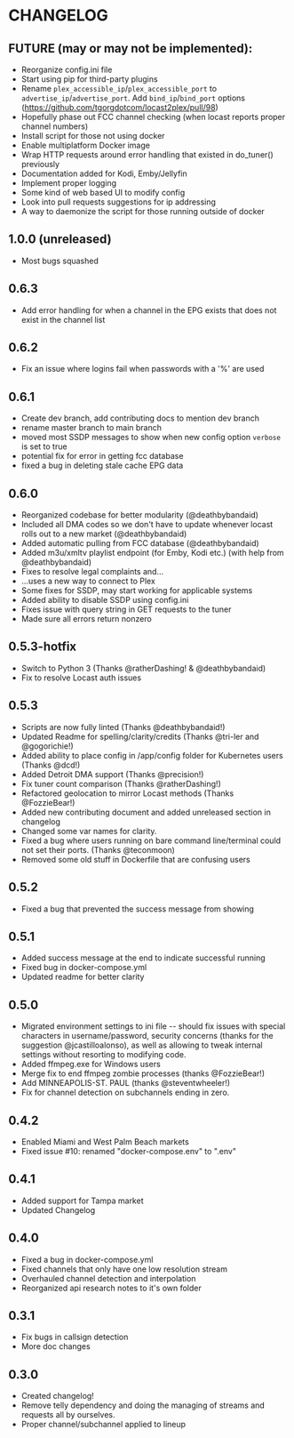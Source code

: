 # CHANGELOG

## FUTURE (may or may not be implemented):
 - Reorganize config.ini file
 - Start using pip for third-party plugins
 - Rename `plex_accessible_ip`/`plex_accessible_port` to `advertise_ip`/`advertise_port`. Add `bind_ip`/`bind_port` options (https://github.com/tgorgdotcom/locast2plex/pull/98)
 - Hopefully phase out FCC channel checking (when locast reports proper channel numbers)
 - Install script for those not using docker
 - Enable multiplatform Docker image
 - Wrap HTTP requests around error handling that existed in do_tuner() previously
 - Documentation added for Kodi, Emby/Jellyfin
 - Implement proper logging
 - Some kind of web based UI to modify config
 - Look into pull requests suggestions for ip addressing
 - A way to daemonize the script for those running outside of docker

## 1.0.0 (unreleased)
 - Most bugs squashed

## 0.6.3
 - Add error handling for when a channel in the EPG exists that does not exist in the channel list

## 0.6.2
 - Fix an issue where logins fail when passwords with a '%' are used

## 0.6.1
 - Create dev branch, add contributing docs to mention dev branch
 - rename master branch to main branch
 - moved most SSDP messages to show when new config option `verbose` is set to true
 - potential fix for error in getting fcc database
 - fixed a bug in deleting stale cache EPG data

## 0.6.0
 - Reorganized codebase for better modularity (@deathbybandaid)
 - Included all DMA codes so we don't have to update whenever locast rolls out to a new market (@deathbybandaid)
 - Added automatic pulling from FCC database (@deathbybandaid)
 - Added m3u/xmltv playlist endpoint (for Emby, Kodi etc.) (with help from @deathbybandaid)
 - Fixes to resolve legal complaints and...
 - ...uses a new way to connect to Plex
 - Some fixes for SSDP, may start working for applicable systems
 - Added ability to disable SSDP using config.ini
 - Fixes issue with query string in GET requests to the tuner
 - Made sure all errors return nonzero

## 0.5.3-hotfix
 - Switch to Python 3 (Thanks @ratherDashing! & @deathbybandaid)
 - Fix to resolve Locast auth issues

## 0.5.3
 - Scripts are now fully linted (Thanks @deathbybandaid!)
 - Updated Readme for spelling/clarity/credits (Thanks @tri-ler and @gogorichie!)
 - Added ability to place config in /app/config folder for Kubernetes users (Thanks @dcd!)
 - Added Detroit DMA support (Thanks @precision!)
 - Fix tuner count comparison (Thanks @ratherDashing!)
 - Refactored geolocation to mirror Locast methods (Thanks @FozzieBear!)
 - Added new contributing document and added unreleased section in changelog
 - Changed some var names for clarity.  
 - Fixed a bug where users running on bare command line/terminal could not set their ports. (Thanks @teconmoon)
 - Removed some old stuff in Dockerfile that are confusing users

## 0.5.2
 - Fixed a bug that prevented the success message from showing

## 0.5.1
 - Added success message at the end to indicate successful running
 - Fixed bug in docker-compose.yml
 - Updated readme for better clarity

## 0.5.0
 - Migrated environment settings to ini file -- should fix issues with special 
   characters in username/password, security concerns (thanks for the suggestion 
   @jcastilloalonso), as well as allowing to tweak internal settings without 
   resorting to modifying code.
 - Added ffmpeg.exe for Windows users
 - Merge fix to end ffmpeg zombie processes (thanks @FozzieBear!)
 - Add MINNEAPOLIS-ST. PAUL (thanks @steventwheeler!)
 - Fix for channel detection on subchannels ending in zero.

## 0.4.2
 - Enabled Miami and West Palm Beach markets
 - Fixed issue #10: renamed "docker-compose.env" to ".env"

## 0.4.1
- Added support for Tampa market
- Updated Changelog

## 0.4.0
- Fixed a bug in docker-compose.yml
- Fixed channels that only have one low resolution stream
- Overhauled channel detection and interpolation
- Reorganized api research notes to it's own folder

## 0.3.1
- Fix bugs in callsign detection
- More doc changes

## 0.3.0
- Created changelog!
- Remove telly dependency and doing the managing of streams and requests all by ourselves.
- Proper channel/subchannel applied to lineup
